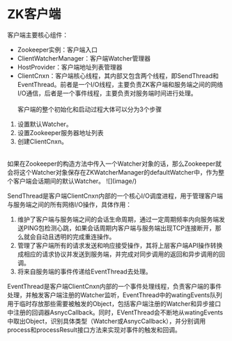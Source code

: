 ZK客户端
=====
客户端主要核心组件：
- Zookeeper实例：客户端入口
- ClientWatcherManager：客户端Watcher管理器
- HostProvider：客户端地址列表管理器
- ClientCnxn：客户端核心线程，其内部又包含两个线程，即SendThread和EventThread。前者是一个I/O线程，主要负责ZK客户端和服务端之间的网络I/O通信，后者是一个事件线程，主要负责对服务端时间进行处理。
<br><br>
客户端的整个初始化和启动过程大体可以分为3个步骤
1. 设置默认Watcher。
2. 设置Zookeeper服务器地址列表
3. 创建ClientCnxn。
<br>
如果在Zookeeper的构造方法中传入一个Watcher对象的话，那么Zookeeper就会将这个Watcher对象保存在ZKWatcherManager的defaultWatcher中，作为整个客户端会话期间的默认Watcher。
![](image/)

SendThread是客户端ClientCnxn内部的一个核心I/O调度进程，用于管理客户端与服务端之间的所有网络I/O操作，具体作用：
1. 维护了客户端与服务端之间的会话生命周期，通过一定周期频率内向服务端发送PING包检测心跳，如果会话周期内客户端与服务端出现TCP连接断开，那么就会自动且透明的完成重连操作。
2. 管理了客户端所有的请求发送和响应接受操作，其将上层客户端API操作转换成相应的请求协议并发送到服务端，并完成对同步调用的返回和异步调用的回调。
3. 将来自服务端的事件传递给EventThread去处理。

EventThread是客户端ClientCnxn内部的一个事件处理线程，负责客户端的事件处理，并触发客户端注册的Watcher监听，EventThread中的watingEvents队列用于临时存放那些需要被触发的Object，包括客户端注册的Watcher和异步接口中注册的回调器AsnycCallback。同时，EVentThread会不断地从watingEvents中取出Object，识别具体类型（Watcher或AsnycCallback），并分别调用process和processResult接口方法来实现对事件的触发和回调。
